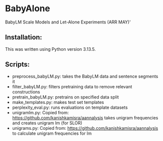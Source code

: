 # BabyAlone

BabyLM Scale Models and Let-Alone Experiments (ARR MAY)'



## Installation:

This was written using Python version 3.13.5.



## Scripts:

* preprocess\_babyLM.py: takes the BabyLM data and sentence segments it
* filter\_babyLM.py: filters pretraining data to remove relevant constructions
* pretrain\_babyLM.py: pretrains on specified data split
* make\_templates.py: makes test set templates
* perplexity\_eval.py: runs evaluations on template datasets
* unigramlm.py: Copied from: https://github.com/kanishkamisra/aannalysis takes unigram frequencies and creates unigram lm (for SLOR)
* unigrams.py: Copied from: https://github.com/kanishkamisra/aannalysis to calculate unigram frequencies for lm
